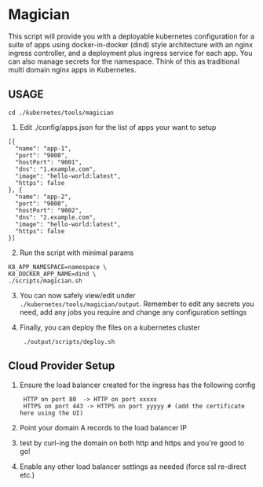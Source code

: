 # Magician

This script will provide you with a deployable kubernetes configuration for a suite of apps using docker-in-docker (dind) style architecture with an nginx ingress controller, and a deployment plus ingress service for each app. You can also manage secrets for the namespace. Think of this as traditional multi domain nginx apps in Kubernetes.

## USAGE

`cd ./kubernetes/tools/magician`

1) Edit ./config/apps.json for the list of apps your want to setup

  ```
  [{
    "name": "app-1",
    "port": "9000",
    "hostPort": "9001",
    "dns": "1.example.com",
    "image": "hello-world:latest",
    "https": false
  }, {
    "name": "app-2",
    "port": "9000",
    "hostPort": "9002",
    "dns": "2.example.com",
    "image": "hello-world:latest",
    "https": false
  }]

  ```

2. Run the script with minimal params

```
K8_APP_NAMESPACE=namespace \
K8_DOCKER_APP_NAME=dind \
./scripts/magician.sh
```

3. You can now safely view/edit under `./kubernetes/tools/magician/output`. Remember to edit any secrets you need, add any jobs you require and change any configuration settings

4. Finally, you can deploy the files on a kubernetes cluster
   ```
    ./output/scripts/deploy.sh
   ```

## Cloud Provider Setup

1. Ensure the load balancer created for the ingress has the following config
   
   ```
    HTTP on port 80  -> HTTP on port xxxxx
    HTTPS on port 443 -> HTTPS on port yyyyy # (add the certificate here using the UI)
   ```

2. Point your domain A records to the load balancer IP
   
3. test by curl-ing the domain on both http and https and you're good to go!

4. Enable any other load balancer settings as needed (force ssl re-direct etc.)

